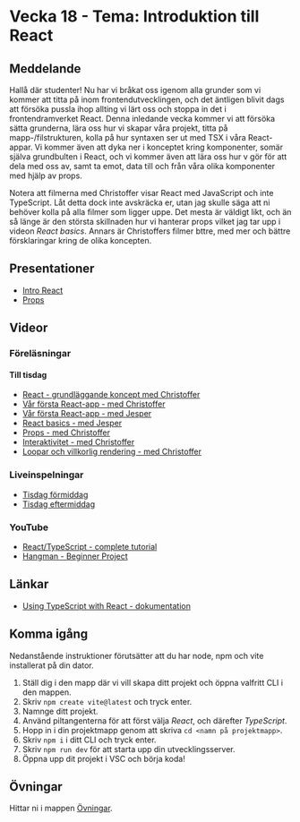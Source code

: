 # Vecka 18 - Tema: Introduktion till React

## Meddelande
Hallå där studenter! Nu har vi bråkat oss igenom alla grunder som vi kommer att titta på inom frontendutvecklingen, och det äntligen blivit dags att försöka pussla ihop allting vi lärt oss och stoppa in det i frontendramverket React. Denna inledande vecka kommer vi att försöka sätta grunderna, lära oss hur vi skapar våra projekt, titta på mapp-/filstrukturen, kolla på hur syntaxen ser ut med TSX i våra React-appar. Vi kommer även att dyka ner i konceptet kring komponenter, somär själva grundbulten i React, och vi kommer även att lära oss hur v gör för att dela med oss av, samt ta emot, data till och från våra olika komponenter med hjälp av props.

Notera att filmerna med Christoffer visar React med JavaScript och inte TypeScript. Låt detta dock inte avskräcka er, utan jag skulle säga att ni behöver kolla på alla filmer som ligger uppe. Det mesta är väldigt likt, och än så länge är den största skillnaden hur vi hanterar props vilket jag tar upp i videon *React basics*. Annars är Christoffers filmer bttre, med mer och bättre försklaringar kring de olika koncepten.

## Presentationer
- [Intro React](https://docs.google.com/presentation/d/1PC_GH_2dIDPNC0ZCWPNX3yusRDqkFiOz/edit?usp=sharing&ouid=117251319654116712560&rtpof=true&sd=true)
- [Props](https://docs.google.com/presentation/d/1PC_GH_2dIDPNC0ZCWPNX3yusRDqkFiOz/edit?usp=sharing&ouid=117251319654116712560&rtpof=true&sd=true)

## Videor

### Föreläsningar 

#### Till tisdag
- [React - grundläggande koncept med Christoffer](https://vimeo.com/653010533/dc98571535?share=copy)
- [Vår första React-app - med Christoffer](https://vimeo.com/653010575/0139fb6b2c?share=copy)
- [Vår första React-app - med Jesper](https://vimeo.com/940381623/41f57a23ae?share=copy)
- [React basics - med Jesper](https://vimeo.com/940381644/7f6ad446f0?share=copy)
- [Props - med Christoffer](https://vimeo.com/653010630/c876c78057?share=copy)
- [Interaktivitet - med Christoffer](https://vimeo.com/653010669/fa3650c908?share=copy)
- [Loopar och villkorlig rendering - med Christoffer](https://vimeo.com/653010728/0f531236bf?share=copy)

### Liveinspelningar
- [Tisdag förmiddag](https://vimeo.com/939064768/cb47bdd4c1?share=copy)
- [Tisdag eftermiddag](https://vimeo.com/941957059/20e1ea5095?share=copy)

### YouTube
- [React/TypeScript - complete tutorial](https://www.youtube.com/watch?v=TPACABQTHvM)
- [Hangman - Beginner Project](https://www.youtube.com/watch?v=-ONUyenGnWw)

## Länkar 
- [Using TypeScript with React - dokumentation](https://react.dev/learn/typescript)

## Komma igång
Nedanstående instruktioner förutsätter att du har node, npm och vite installerat på din dator.
1. Ställ dig i den mapp där vi vill skapa ditt projekt och öppna valfritt CLI i den mappen.
2. Skriv ```npm create vite@latest``` och tryck enter.
3. Namnge ditt projekt.
4. Använd piltangenterna för att först välja *React*, och därefter *TypeScript*.
5. Hopp in i din projektmapp genom att skriva ```cd <namn på projektmapp>```.
6. Skriv ```npm i``` i ditt CLI och tryck enter.
7. Skriv ```npm run dev``` för att starta upp din utvecklingsserver.
8. Öppna upp dit projekt i VSC och börja koda!
 
## Övningar
Hittar ni i mappen [Övningar](./Övningar/).
